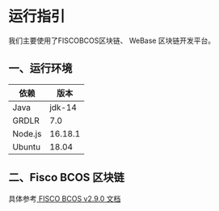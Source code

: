 # 运行指引

我们主要使用了FISCOBCOS区块链、 WeBase 区块链开发平台。

## 一、运行环境

| 依赖    | 版本    |
| ------- | ------- |
| Java    | jdk-14  |
| GRDLR   | 7.0     |
| Node.js | 16.18.1 |
| Ubuntu  | 18.04   |

## 二、Fisco BCOS 区块链

具体参考[ FISCO BCOS v2.9.0 文档 ](https://fisco-bcos-documentation.readthedocs.io/zh_CN/latest/docs/tutorial/sdk_application.html)

